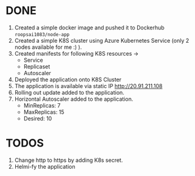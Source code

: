 # DONE
1. Created a simple docker image and pushed it to Dockerhub `roopsai1083/node-app`
2. Created a simple K8S cluster using Azure Kubernetes Service (only 2 nodes available for me :) ).
3. Created manifests for following K8S resources ->
    - Service 
    - Replicaset
    - Autoscaler
4. Deployed the application onto K8S Cluster
5. The application is available via static IP http://20.91.211.108
6. Rolling out update added to the application. 
7. Horizontal Autoscaler added to the application. 
    - MinReplicas: 7
    - MaxReplicas: 15
    - Desired: 10

# TODOS

1. Change http to https by adding K8s secret. 
2. Helmi-fy the application